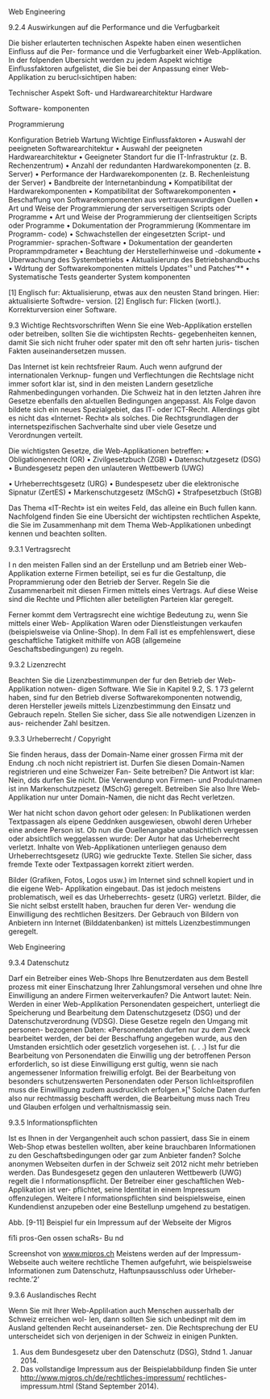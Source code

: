 Web Engineering



9.2.4  Auswirkungen auf die Performance und die Verfugbarkeit

Die bisher erlauterten technischen Aspekte haben einen wesentlichen Einfluss auf die Per- formance
und die Verfugbarkeit einer Web-Applikation. In der folpenden Ubersicht werden zu jedem Aspekt
wichtige Einflussfaktoren aufgelistet, die Sie bei der Anpassung einer Web- Applikation zu
berucI‹sichtipen haben:

Technischer Aspekt
Soft- und Hardwarearchitektur
Hardware




Software- komponenten

Programmierung





Konfiguration Betrieb Wartung
Wichtige Einflussfaktoren
• Auswahl der peeigneten Softwarearchitektur
• Auswahl der peeigneten Hardwarearchitektur
• Geeigneter Standort fur die IT-Infrastruktur (z. B. Rechenzentrum)
• Anzahl der redundanten Hardwarekomponenten (z. B. Server)
• Performance der Hardwarekomponenten (z. B. Rechenleistung der Server)
• Bandbreite der Internetanbindung
• Kompatibilitat der Hardwarekomponenten
• Kompatibilitat der Softwarekomponenten
• Beschaffung von Softwarekomponenten aus vertrauenswurdigen Ouellen
•  Art und Weise der Programmierung der serverseitigen Scripts oder Programme
• Art und Weise der Programmierung der clientseitigen Scripts oder Programme
• Dokumentation der Programmierung (Kommentare im Programm- code)
• Schwachstellen der eingesetzten Script- und Programmier- sprachen-Software
• Dokumentation der geanderten Proprammpdrameter
• Beachtung der Herstellerhinweise und -dokumente
• Uberwachung des Systembetriebs
• Aktualisierunp des Betriebshandbuchs
• Wdrtung der Softwarekomponenten mittels Updates'¹ und Patches‘**
• Systematische Tests geanderter System komponenten

[1] Englisch fur: Aktualisierunp, etwas aux den neusten Stand bringen. Hier: aktualisierte
Softwdre- version.
[2] Englisch fur: Flicken (wortl.). Korrekturversion einer Software.


9.3  Wichtige Rechtsvorschriften
Wenn Sie eine Web-Applikation erstellen oder betreiben, sollten Sie die wichtipsten Rechts-
gegebenheiten kennen, damit Sie sich nicht fruher oder spater mit den oft sehr harten juris-
tischen Fakten auseinandersetzen mussen.

Das Internet ist kein rechtsfreier Raum. Auch wenn aufgrund der internationalen Verknup- fungen und
Verflechtungen die Rechtslage nicht immer sofort klar ist, sind in den meisten Landern gesetzliche
Rahmenbedingungen vorhanden. Die Schweiz hat in den letzten Jahren ihre Gesetze ebenfalls den
aI‹tueIIen Bedingungen angepasst. Als Folge davon bildete sich ein neues Spezialgebiet, das IT-
oder ICT-Recht. Allerdings gibt es nicht das «Internet- Recht» als solches. Die Rechtsgrundlagen
der internetspezifischen Sachverhalte sind uber viele Gesetze und Verordnungen verteilt.

Die wichtigsten Gesetze, die Web-AppIikationen betreffen:
• Obligationenrecht (OR)
• Zivilgesetzbuch (ZGB)
• Datenschutzgesetz (DSG)
• Bundesgesetz pepen den unlauteren Wettbewerb (UWG)




• Urheberrechtsgesetz (URG)
• Bundespesetz uber die elektronische Sipnatur (ZertES)
• Markenschutzgesetz (MSchG)
• Strafpesetzbuch (StGB)

Das Thema «IT-Recht» ist ein weites Feld, das alleine ein Buch fullen kann. Nachfolgend finden Sie
eine Ubersicht der wichtipsten rechtlichen Aspekte, die Sie im Zusammenhanp mit dem Thema
Web-Applikationen unbedingt kennen und beachten sollten.

9.3.1  Vertragsrecht

I n den meisten Fallen sind an der Erstellunp und am Betrieb einer Web-AppIikation externe Firmen
beteilipt, sei es fur die Gestaltunp, die Proprammierung oder den Betrieb der Server. Regeln Sie
die Zusammenarbeit mit diesen Firmen mittels eines Vertrags. Auf diese Weise sind die Rechte und
Pflichten aller beteiligten Parteien klar geregelt.

Ferner kommt dem Vertragsrecht eine wichtige Bedeutung zu, wenn Sie mittels einer Web- Applikation
Waren oder Dienstleistungen verkaufen (beispielsweise via Online-Shop). In dem Fall ist es
empfehlenswert, diese geschaftliche Tatigkeit mithilfe von AGB (allgemeine Geschaftsbedingungen) zu
regeln.

9.3.2  Lizenzrecht

Beachten Sie die Lizenzbestimmunpen der fur den Betrieb der Web-AppIikation notwen- digen Software.
Wie Sie in Kapitel 9.2, S. 1 73 gelernt haben, sind fur den Betrieb diverse Softwarekomponenten
notwendig, deren Hersteller jeweils mittels Lizenzbestimmung den Einsatz und Gebrauch repeln.
Stellen Sie sicher, dass Sie alle notwendigen Lizenzen in aus- reichender Zahl besitzen.

9.3.3  Urheberrecht / Copyright

Sie finden heraus, dass der Domain-Name einer grossen Firma mit der Endung .ch noch nicht
repistriert ist. Durfen Sie diesen Domain-Namen registrieren und eine Schweizer Fan- Seite
betreiben? Die Antwort ist klar: Nein, dds durfen Sie nicht. Die Verwendunp von Firmen- und
Produl‹tnamen ist inn Markenschutzpesetz (MSchG) geregelt. Betreiben Sie also Ihre Web-Applikation
nur unter Domain-Namen, die nicht das Recht verletzen.

Wer hat nicht schon davon gehort oder gelesen: In Publikationen werden Textpassagen als eipene
Geddnken ausgewiesen, obwohl deren Urheber eine andere Person ist. Ob nun die Ouellenangabe
unabsichtlich vergessen oder absichtlich weggelassen wurde: Der Autor hat das Urheberrecht
verletzt. Inhalte von Web-AppIikationen unterliegen genauso dem Urheberrechtsgesetz (URG) wie
gedruckte Texte. Stellen Sie sicher, dass fremde Texte oder Textpassagen korrekt zitiert werden.

Bilder (Grafiken, Fotos, Logos usw.) im Internet sind schnell kopiert und in die eigene Web-
Applikation eingebaut. Das ist jedoch meistens problematisch, weil es das Urheberrechts- gesetz
(URG) verletzt. Bilder, die Sie nicht selbst erstellt haben, brauchen fur deren Ver- wendung die
Einwilligung des rechtlichen Besitzers. Der Gebrauch von Bildern von Anbietern inn Internet
(Bilddatenbanken) ist mittels Lizenzbestimmungen geregelt.

Web Engineering



9.3.4  Datenschutz

Darf ein Betreiber eines Web-Shops Ihre Benutzerdaten aus dem Bestell prozess mit einer
Einschatzung Ihrer Zahlungsmoral versehen und ohne Ihre Einwilligung an andere Firmen
weiterverkaufen? Die Antwort lautet: Nein. Werden in einer Web-AppIikation Personendaten
gespeichert, unterliegt die Speicherung und Bearbeitung dem Datenschutzgesetz (DSG) und der
Datenschutzverordnung (VDSG). Diese Gesetze regeln den Umgang mit personen- bezogenen Daten:
«Personendaten durfen nur zu dem Zweck bearbeitet werden, der bei der Beschaffung angegeben wurde,
aus den Umstanden ersichtlich oder gesetzlich vorgesehen ist. (. . .) Ist fur die Bearbeitung von
Personendaten die Einwillig ung der betroffenen Person erforderlich, so ist diese Einwilligung erst
gultig, wenn sie nach angemessener Information freiwillig erfolgt. Bei der Bearbeitung von
besonders schutzenswerten Personendaten oder Person lichI‹eitsprofiIen muss die Einwilligung zudem
ausdrucklich erfoIgen.»[¹ Solche Daten durfen also nur rechtmassig beschafft werden, die
Bearbeitung muss nach Treu und Glauben erfolgen und verhaltnismassig sein.

9.3.5  lnformationspflichten

Ist es Ihnen in der Vergangenheit auch schon passiert, dass Sie in einem Web-Shop etwas bestellen
wollten, aber keine brauchbaren Informationen zu den Geschaftsbedingungen oder gar zum Anbieter
fanden? Solche anonymen Webseiten durfen in der Schweiz seit 2012 nicht mehr betrieben werden. Das
Bundesgesetz gegen den unlauteren Wettbewerb (UWG) regelt die I nformationspflicht. Der Betreiber
einer geschaftlichen Web-AppIikation ist ver- pflichtet, seine Identitat in einem Impressum
offenzulegen. Weitere I nformationspflichten sind beispielsweise, einen Kundendienst anzupeben oder
eine Bestellunp umgehend zu bestatigen.


Abb. [9-11]
Beispiel fur ein Impressum auf der Webseite der Migros


fi1i pros-Gen ossen schaRs- Bu nd
















Screenshot von www.mipros.ch
Meistens werden auf der Impressum-Webseite auch weitere rechtliche Themen aufgefuhrt, wie
beispielsweise Informationen zum Datenschutz, Haftunpsausschluss oder Urheber- rechte.’2’

9.3.6  Auslandisches Recht

Wenn Sie mit lhrer Web-AppIiI‹ation auch Menschen ausserhalb der Schweiz erreichen wol- len, dann
sollten Sie sich unbedinpt mit dem im Ausland geltenden Recht auseinanderset- zen. Die
Rechtsprechung der EU unterscheidet sich von derjenigen in der Schweiz in einigen Punkten.


1) Aus dem Bundesgesetz uber den Datenschutz (DSG), Stdnd 1. Januar 2014.
2) Das vollstandige Impressum aus der Beispielabbildunp finden Sie unter
   http://www.migros.ch/de/rechtliches-impressum/ rechtliches-impressum.html (Stand September 2014).
